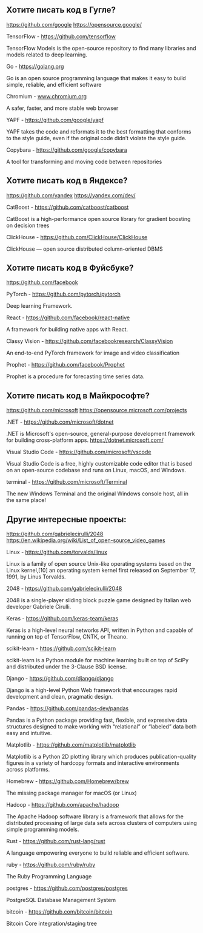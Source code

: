 ## Хотите писать код в Гугле?

https://github.com/google
https://opensource.google/

TensorFlow - https://github.com/tensorflow

TensorFlow Models is the open-source repository to find many libraries and models related to deep learning.

Go - https://golang.org

Go is an open source programming language that makes it easy to build simple, reliable, and efficient software

Chromium - www.chromium.org

A safer, faster, and more stable web browser

YAPF - https://github.com/google/yapf

YAPF takes the code and reformats it to the best formatting that conforms to the style guide, even if the original code didn’t violate the style guide.

Copybara - https://github.com/google/copybara

A tool for transforming and moving code between repositories

## Хотите писать код в Яндексе?

https://github.com/yandex
https://yandex.com/dev/

CatBoost - https://github.com/catboost/catboost

CatBoost is a high-performance open source library for gradient boosting on decision trees

ClickHouse - https://github.com/ClickHouse/ClickHouse

ClickHouse — open source distributed column-oriented DBMS

## Хотите писать код в Фуйсбуке?

https://github.com/facebook

PyTorch - https://github.com/pytorch/pytorch

Deep learning Framework.

React - https://github.com/facebook/react-native

A framework for building native apps with React.

Classy Vision - https://github.com/facebookresearch/ClassyVision

An end-to-end PyTorch framework for image and video classification

Prophet - https://github.com/facebook/Prophet

Prophet is a procedure for forecasting time series data.

## Хотите писать код в Майкрософте?

https://github.com/microsoft
https://opensource.microsoft.com/projects

.NET - https://github.com/microsoft/dotnet

.NET is Microsoft's open-source, general-purpose development framework for building cross-platform apps.
https://dotnet.microsoft.com/

Visual Studio Code - https://github.com/microsoft/vscode

Visual Studio Code is a free, highly customizable code editor that is based on an open-source codebase and runs on Linux, macOS, and Windows.

terminal - https://github.com/microsoft/Terminal

The new Windows Terminal and the original Windows console host, all in the same place!

## Другие интересные проекты:

https://github.com/gabrielecirulli/2048
https://en.wikipedia.org/wiki/List_of_open-source_video_games

Linux - https://github.com/torvalds/linux

Linux is a family of open source Unix-like operating systems based on the Linux kernel,[10] an operating system kernel first released on September 17, 1991, by Linus Torvalds.

2048 - https://github.com/gabrielecirulli/2048

2048 is a single-player sliding block puzzle game designed by Italian web developer Gabriele Cirulli. 

Keras - https://github.com/keras-team/keras

Keras is a high-level neural networks API, written in Python and capable of running on top of TensorFlow, CNTK, or Theano.

scikit-learn - https://github.com/scikit-learn

scikit-learn is a Python module for machine learning built on top of SciPy and distributed under the 3-Clause BSD license.

Django - https://github.com/django/django

Django is a high-level Python Web framework that encourages rapid development and clean, pragmatic design.

Pandas - https://github.com/pandas-dev/pandas

Pandas is a Python package providing fast, flexible, and expressive data structures designed to make working with “relational” or “labeled” data both easy and intuitive. 

Matplotlib - https://github.com/matplotlib/matplotlib

Matplotlib is a Python 2D plotting library which produces publication-quality figures in a variety of hardcopy formats and interactive environments across platforms. 

Homebrew - https://github.com/Homebrew/brew

The missing package manager for macOS (or Linux)

Hadoop - https://github.com/apache/hadoop

The Apache Hadoop software library is a framework that allows for the distributed processing of large data sets across clusters of computers using simple programming models.

Rust - https://github.com/rust-lang/rust

A language empowering everyone to build reliable and efficient software.

ruby - https://github.com/ruby/ruby

The Ruby Programming Language

postgres - https://github.com/postgres/postgres

PostgreSQL Database Management System

bitcoin - https://github.com/bitcoin/bitcoin

Bitcoin Core integration/staging tree



